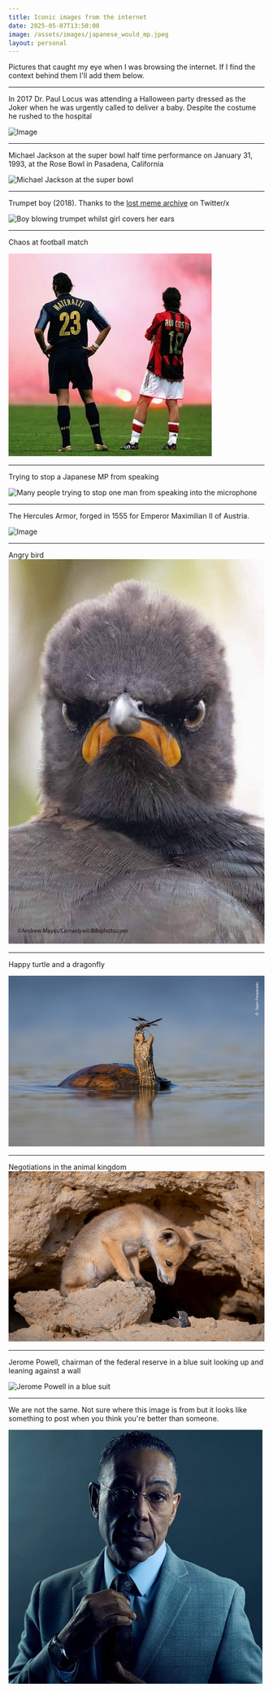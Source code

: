 ```yaml
---
title: Iconic images from the internet
date: 2025-05-07T13:50:00
image: /assets/images/japanese_would_mp.jpeg
layout: personal
---
```

Pictures that caught my eye when I was browsing the internet. If I find the context behind them I'll add them below.

---

In 2017 Dr. Paul Locus was attending a Halloween party dressed as the Joker when he was urgently called to deliver a baby. Despite the costume he rushed to the hospital

![Image](https://pbs.twimg.com/media/GmZPxZBa8AUVogI?format=jpg&name=small "https://x.com/PicturesFoIder/status/1902295605998973014")

---

Michael Jackson at the super bowl half time performance on January 31, 1993, at the Rose Bowl in Pasadena, California

![Michael Jackson at the super bowl](/assets/images/20250510-120548.png "Michael Jackson king of pop at the super bowl with Aura")

---

Trumpet boy (2018). Thanks to the [lost meme archive](https://x.com/LostMemeArchive/status/1899498051288682546) on Twitter/x

![Boy blowing trumpet whilst girl covers her ears](https://pbs.twimg.com/media/GlxBY8JXUAE3A6H?format=jpg&name=small "Meme from 2018")

---

Chaos at football match

![](/assets/images/photo_5924816344866472352_x.jpg)

---

Trying to stop a Japanese MP from speaking

![Many people trying to stop one man from speaking into the microphone](https://pbs.twimg.com/media/Gm-qpqVWYAAYxXR?format=jpg&name=small)

---

The Hercules Armor, forged in 1555 for Emperor Maximilian II of Austria.

![Image](https://pbs.twimg.com/media/Gkw87SkaoAA0GLw?format=jpg&name=small)

---

Angry bird![](/assets/images/Serious_bird.jpg)

---

Happy turtle and a dragonfly

![](/assets/images/happy%20turtle.jpg)

---

Negotiations in the animal kingdom![](/assets/images/fox_negotiation.jpg)

---

Jerome Powell, chairman of the federal reserve in a blue suit looking up and leaning against a wall

![Jerome Powell in a blue suit](https://media.npr.org/assets/img/2025/04/22/gettyimages-1782089362-e8963c586e28f9cfcf5280b48f0af864927b731a.jpg?s=1100&c=50&f=jpeg)

---

We are not the same. Not sure where this image is from but it looks like something to post when you think you're better than someone.

![Adjusting tie in Suit](/assets/images/we_are_not_the_same.jpeg "we are not the same")
